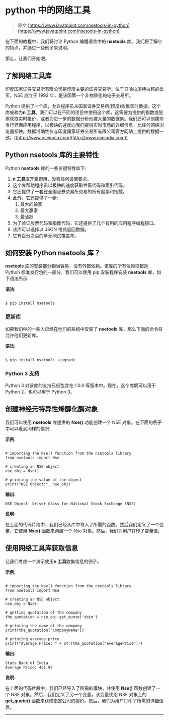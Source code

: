 # python 中的网络工具

> 原文:[https://www.javatpoint.com/nsetools-in-python](https://www.javatpoint.com/nsetools-in-python)

在下面的教程中，我们将讨论 Python 编程语言中的 **nsetools** 库。我们将了解它的特点，并通过一些例子来说明。

那么，让我们开始吧。

## 了解网络工具库

印度国家证券交易所有限公司是印度主要的证券交易所，位于马哈拉施特拉邦的孟买。NSE 成立于 1992 年，是该国第一个非物质化的电子交易所。

Python 提供了一个库，允许程序员从国家证券交易所(印度)收集实时数据。这个库被称为**n 工具**。我们可以在不同的项目中使用这个库，这需要为提供的指数或股票获取实时报价，或者为进一步的数据分析创建大量的数据集。我们还可以创建命令行界面应用程序，以极快的速度向我们提供实时市场的详细信息，比任何网络浏览器都快。数据准确性仅与印度国家证券交易所有限公司官方网站上提供的数据一致。([http://www.nseindia.com](http://www.nseindia.com))

## Python nsetools 库的主要特性

Python **nsetools** 库的一些关键特性如下:

1.  **n 工具**库开箱即用，没有任何设置要求。
2.  这个库帮助程序员以极快的速度获取牲畜代码和索引代码。
3.  它还提供了一套在全国证券交易所交易的所有股票和指数。
4.  此外，它还提供了一组:
    1.  最大的输家
    2.  最大赢家
    3.  最活跃
5.  为了验证股票代码和指数代码，它还提供了几个有用的应用程序编程接口。
6.  该库可以选择以 JSON 格式返回数据。
7.  它有百分之百的单元测试覆盖率。

## 如何安装 Python nsetools 库？

**nsetools** 库的安装部分相当容易，没有外部依赖。该库的所有依赖项都是 Python 标准发行包的一部分。我们可以使用 pip 安装程序安装 **nsetools** 库，如下语法所示:

**语法:**

```

$ pip install nsetools

```

### 更新库

如果我们中的一些人已经在他们的系统中安装了 **nsetools** 库，那么下面的命令将允许他们更新库。

**语法:**

```

$ pip install nsetools -upgrade

```

### Python 3 支持

Python 3 对该库的支持已经包含在 1.0.0 等版本中。现在，这个库既可以用于 Python 2，也可以用于 Python 3。

## 创建神经元特异性烯醇化酶对象

我们可以使用 **nsetools** 库提供的 **Nse()** 功能创建一个 NSE 对象。在下面的例子中可以看到同样的情况:

**示例:**

```

# importing the Nse() function from the nsetools library
from nsetools import Nse

# creating an NSE object
nse_obj = Nse()

# printing the value of the object
print("NSE Object:", nse_obj)

```

**输出:**

```
NSE Object: Driver Class for National Stock Exchange (NSE)

```

**说明:**

在上面的代码片段中，我们已经从库中导入了所需的函数。然后我们定义了一个变量，它使用 **Nse()** 函数来创建一个 Nse 对象。然后，我们为用户打印了变量值。

## 使用网络工具库获取信息

让我们考虑一个演示使用**n 工具**收集信息的例子。

**示例:**

```

# importing the Nse() function from the nsetools library
from nsetools import Nse

# creating an NSE object
nse_obj = Nse()

# getting quotation of the company
the_quotation = nse_obj.get_quote('sbin')

# printing the name of the company
print(the_quotation["companyName"])

# printing average price
print("Average Price: " + str(the_quotation["averagePrice"]))

```

**输出:**

```
State Bank of India
Average Price: 431.97

```

**说明:**

在上面的代码片段中，我们已经导入了所需的模块，并使用 **Nse()** 函数创建了一个 NSE 对象。然后，我们定义了另一个变量，该变量使用 NSE 对象上的 **get_quote()** 函数来获取指定公司的报价。然后，我们为用户打印了所需的详细信息。

* * *